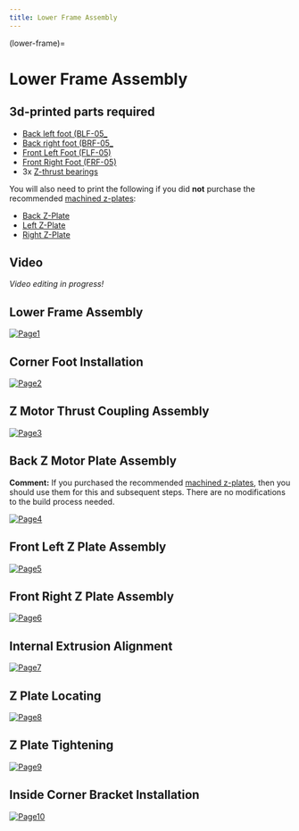 ```yaml
---
title: Lower Frame Assembly
---
```


(lower-frame)=
# Lower Frame Assembly

## 3d-printed parts required

- [Back left foot (BLF-05_](https://github.com/machineagency/jubilee/blob/rel/jubilee_2.2.0/frame/fabrication_exports/3d_printed_parts/frame/back_left_foot.STL) 
- [Back right foot (BRF-05_](https://github.com/machineagency/jubilee/blob/rel/jubilee_2.2.0/frame/fabrication_exports/3d_printed_parts/frame/back_right_foot.STL) 
- [Front Left Foot (FLF-05)](https://github.com/machineagency/jubilee/blob/rel/jubilee_2.2.0/frame/fabrication_exports/3d_printed_parts/frame/front_left_foot.STL) 
- [Front Right Foot (FRF-05)](https://github.com/machineagency/jubilee/blob/rel/jubilee_2.2.0/frame/fabrication_exports/3d_printed_parts/frame/front_right_foot.STL) 
- 3x [Z-thrust bearings](https://github.com/machineagency/jubilee/blob/rel/jubilee_2.2.0/frame/fabrication_exports/3d_printed_parts/frame/z_thrust_bearing_spacer.STL)

You will also need to print the following if you did **not** 
purchase the recommended [machined z-plates](https://mandalaroseworks.com/products/jubilee-machined-zplates):

- [Back Z-Plate](https://github.com/machineagency/jubilee/blob/rel/jubilee_2.2.0/frame/fabrication_exports/3d_printed_parts/frame/back_z_motor_plate.STL)
- [Left Z-Plate](https://github.com/machineagency/jubilee/blob/rel/jubilee_2.2.0/frame/fabrication_exports/3d_printed_parts/frame/front_left_z_motor_plate.STL)
- [Right Z-Plate](https://github.com/machineagency/jubilee/blob/rel/jubilee_2.2.0/frame/fabrication_exports/3d_printed_parts/frame/front_left_z_motor_plate.STL)

## Video
_Video editing in progress!_

## Lower Frame Assembly
[![Page1](_static/lower_frame0.png)](_static/lower_frame0.png)

## Corner Foot Installation
[![Page2](_static/lower_frame1.png)](_static/lower_frame1.png)

## Z Motor Thrust Coupling Assembly
[![Page3](_static/lower_frame2.png)](_static/lower_frame2.png)

## Back Z Motor Plate Assembly

**Comment:** If you purchased the recommended [machined z-plates](https://mandalaroseworks.com/products/jubilee-machined-zplates), then you should use them for this and subsequent steps. There are no modifications to the build process needed. 

[![Page4](_static/lower_frame3.png)](_static/lower_frame3.png)

## Front Left Z Plate Assembly
[![Page5](_static/lower_frame4.png)](_static/lower_frame4.png)

## Front Right Z Plate Assembly
[![Page6](_static/lower_frame5.png)](_static/lower_frame5.png)

## Internal Extrusion Alignment
[![Page7](_static/lower_frame6.png)](_static/lower_frame6.png)

## Z Plate Locating
[![Page8](_static/lower_frame7.png)](_static/lower_frame7.png)

## Z Plate Tightening
[![Page9](_static/lower_frame8.png)](_static/lower_frame8.png)

## Inside Corner Bracket Installation
[![Page10](_static/lower_frame9.png)](_static/lower_frame9.png)
